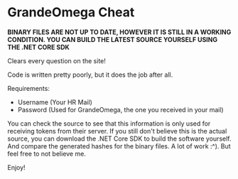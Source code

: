 # GrandeOmega Cheat
**BINARY FILES ARE NOT UP TO DATE, HOWEVER IT IS STILL IN A WORKING CONDITION. YOU CAN BUILD THE LATEST SOURCE YOURSELF USING THE .NET CORE SDK**

Clears every question on the site!

Code is written pretty poorly, but it does the job after all.

Requirements:
- Username (Your HR Mail)
- Password (Used for GrandeOmega, the one you received in your mail)

You can check the source to see that this information is only used for receiving tokens from their server.
If you still don't believe this is the actual source, you can download the .NET Core SDK to build the software yourself.
And compare the generated hashes for the binary files. A lot of work :^). But feel free to not believe me.

Enjoy!
